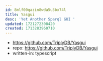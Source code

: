 ```yaml
---
id: 8mlf00qazin8wda5u3bx74l
title: Yasgui
desc: 'Yet Another Sparql GUI '
updated: 1721272308420
created: 1713283960710
---
```


- https://github.com/TriplyDB/Yasgui
- repo: https://github.com/TriplyDB/Yasgui
- written-in: typescript